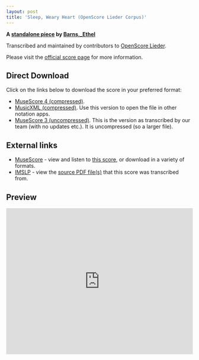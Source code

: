 ```yaml
---
layout: post
title: 'Sleep, Weary Heart (OpenScore Lieder Corpus)'
---
```


__A [standalone piece](https://fourscoreandmore.org/openscore/lieder/Barns,_Ethel/_/) by [Barns,_Ethel](https://fourscoreandmore.org/openscore/lieder/Barns,_Ethel)__

Transcribed and maintained by contributors to [OpenScore Lieder].

Please visit the [official score page] for more information.

[official score page]: https://musescore.com/openscore-lieder-corpus/scores/6586696
[OpenScore Lieder]: https://musescore.com/openscore-lieder-corpus

## Direct Download

Click on the links below to download the score in your preferred format:
- [MuseScore 4 (compressed)](https://fourscoreandmore.org/openscore/lieder/Barns,_Ethel/_/Sleep,_Weary_Heart.mscz).
- [MusicXML (compressed)](https://fourscoreandmore.org/openscore/lieder/Barns,_Ethel/_/Sleep,_Weary_Heart.mxl). Use this version to open the file in other notation apps.
- [MuseScore 3 (uncompressed)](https://raw.githubusercontent.com/OpenScore/Lieder/refs/heads/main/scores/Barns,_Ethel/_/Sleep,_Weary_Heart/lc6586696.mscx). This is the version as transcribed by our team (with no updates etc.). It is uncompressed (so a larger file).

## External links

- [MuseScore] - view and listen to [this score][MuseScore], or download in a variety of formats.
- [IMSLP] - view the [source PDF file(s)][IMSLP] that this score was transcribed from.

[MuseScore]: https://musescore.com/score/6586696
[IMSLP]: https://imslp.org/wiki/Special:ReverseLookup/642301

## Preview

<iframe width="100%" height="394" src="https://musescore.com/openscore-lieder-corpus/scores/6586696/embed" frameborder="0" allowfullscreen allow="autoplay; fullscreen"></iframe>
